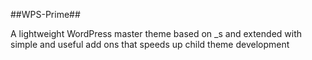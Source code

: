 ##WPS-Prime##

A lightweight WordPress master theme based on _s and extended with simple and useful add ons that speeds up child theme development